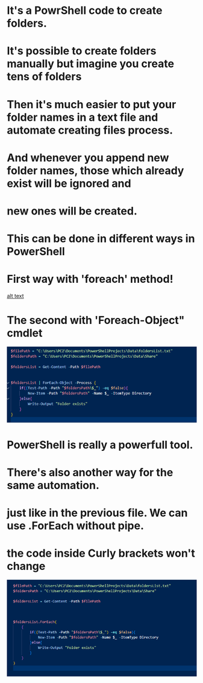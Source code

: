 # It's a PowrShell code to create folders.
# It's possible to create folders manually but imagine you create tens of folders
# Then it's much easier to put your folder names in a text file and automate creating files process.
# And whenever you append new folder names, those which already exist will be ignored and
# new ones will be created.
# This can be done in different ways in PowerShell

# First way with 'foreach' method!

[alt text](Data/images/01.PNG)

# The second with 'Foreach-Object" cmdlet

![alt text](Data/images/02.PNG)

# PowerShell is really a powerfull tool. 
# There's also another way for the same automation.
# just like in the previous file. We can use .ForEach without pipe.
# the code inside Curly brackets won't change

![alt text](Data/images/03.PNG)